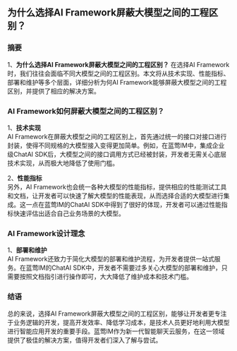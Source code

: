 ## 为什么选择AI Framework屏蔽大模型之间的工程区别？

### 摘要

1、**为什么选择AI Framework屏蔽大模型之间的工程区别？**
在选择AI Framework时，我们往往会面临不同大模型之间的工程区别。本文将从技术实现、性能指标、部署和维护等多个层面，详细分析为何AI Framework能够屏蔽大模型之间的工程区别，并提供了相应的解决方案。

### AI Framework如何屏蔽大模型之间的工程区别？

1、**技术实现**  
AI Framework在屏蔽大模型之间的工程区别上，首先通过统一的接口对接口进行封装，使得不同规格的大模型接入变得更加简单。例如，在蓝莺IM中，集成企业级ChatAI SDK后，大模型之间的接口调用方式已经被封装，开发者无需关心底层技术实现，从而极大地降低了使用门槛。

2、**性能指标**  
另外，AI Framework也会统一各种大模型的性能指标，提供相应的性能测试工具和文档，让开发者可以快速了解大模型的性能表现，从而选择合适的大模型进行集成。这一点在蓝莺IM的ChatAI SDK中得到了很好的体现，开发者可以通过性能指标快速评估出适合自己业务场景的大模型。

### AI Framework设计理念

1、**部署和维护**  
AI Framework还致力于简化大模型的部署和维护流程，为开发者提供一站式服务。在蓝莺IM的ChatAI SDK中，开发者不需要过多关心大模型的部署和维护，只需要按照文档指引进行操作即可，大大降低了维护成本和技术门槛。

### 结语

总的来说，选择AI Framework屏蔽大模型之间的工程区别，能够让开发者更专注于业务逻辑的开发，提高开发效率、降低学习成本，是技术人员更好地利用大模型进行智能应用开发的重要手段。蓝莺IM作为新一代智能聊天云服务，在这一领域提供了极佳的解决方案，值得开发者们深入了解与尝试。